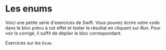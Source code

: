# Les enums
Voici une petite série d'exercices de Swift.
Vous pouvez écrire votre code dans le bloc prévu à cet effet et tester le résultat en cliquant sur *Run*.
Pour voir le corrigé, il suffit de déplier le bloc correspondant.

Exercices sur les `Enum`.


